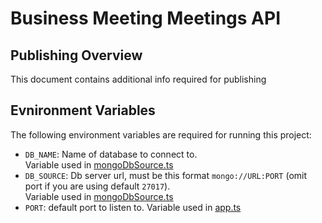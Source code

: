 # Business Meeting Meetings API

## Publishing Overview

This document contains additional info required for publishing

## Evnironment Variables

The following environment variables are required for running this project:

- `DB_NAME`: Name of database to connect to. \
  Variable used in [mongoDbSource.ts](https://github.com/omar-bizreh/business-meeting-meetings-api/blob/master/src/data/source/mongoDbSource.ts)
- `DB_SOURCE`: Db server url, must be this format `mongo://URL:PORT` (omit port if you are using default `27017`).\
  Variable used in [mongoDbSource.ts](https://github.com/omar-bizreh/business-meeting-meetings-api/blob/master/src/data/source/mongoDbSource.ts)
- `PORT`: default port to listen to. Variable used in [app.ts](https://github.com/omar-bizreh/business-meeting-meetings-api/blob/master/app.ts)
